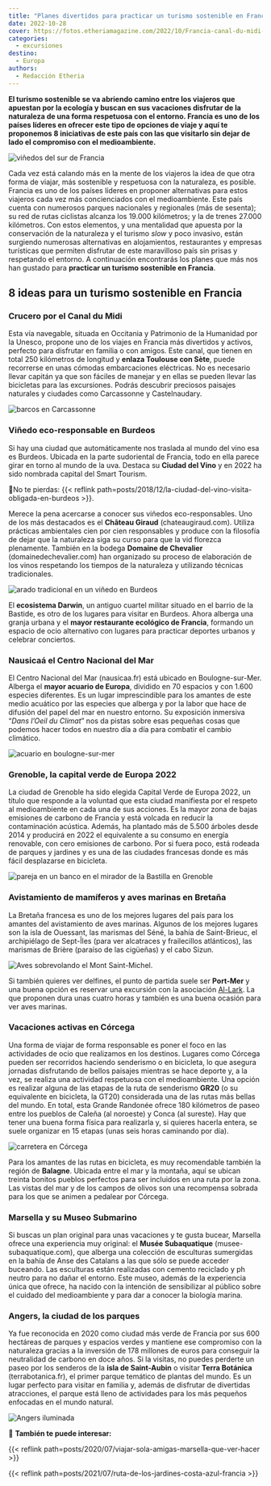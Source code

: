 ```yaml
---
title: "Planes divertidos para practicar un turismo sostenible en Francia"
date: 2022-10-28
cover: https://fotos.etheriamagazine.com/2022/10/Francia-canal-du-midi-carcassonne.jpg
categories: 
  - excursiones
destino: 
  - Europa
authors: 
  - Redacción Etheria
---
```


**El turismo sostenible se va abriendo camino entre los viajeros que apuestan por la 
ecología y buscan en sus vacaciones disfrutar de la naturaleza de una forma respetuosa 
con el entorno. Francia es uno de los países líderes en ofrecer este tipo de opciones de 
viaje y aquí te proponemos 8 iniciativas de este país con las que visitarlo sin dejar de 
lado el compromiso con el medioambiente.** 

![viñedos del sur de Francia](https://fotos.etheriamagazine.com/2022/10/francia-canal-du-midi.jpg "Barco en el Canal du Midi, en Francia.")

Cada vez está calando más en la mente de los viajeros la idea de que otra forma de 
viajar, más sostenible y respetuosa con la naturaleza, es posible. Francia es uno de los 
países líderes en proponer alternativas para estos viajeros cada vez más concienciados 
con el medioambiente. Este país cuenta con numerosos parques nacionales y regionales 
(más de sesenta); su red de rutas ciclistas alcanza los 19.000 kilómetros; y la de 
trenes 27.000 kilómetros. Con estos elementos, y una mentalidad que apuesta por la 
conservación de la naturaleza y el turismo _slow_ y poco invasivo, están surgiendo 
numerosas alternativas en alojamientos, restaurantes y empresas turísticas que permiten 
disfrutar de este maravilloso país sin prisas y respetando el entorno. A continuación 
encontrarás los planes que más nos han gustado para **practicar un turismo sostenible en 
Francia**. 

## 8 ideas para un turismo sostenible en Francia

### Crucero por el Canal du Midi

Esta vía navegable, situada en Occitania y Patrimonio de la Humanidad por la Unesco, 
propone uno de los viajes en Francia más divertidos y activos, perfecto para disfrutar 
en familia o con amigos. Este canal, que tienen en total 250 kilómetros de longitud y 
**enlaza Toulouse con Sète**, puede recorrerse en unas cómodas embarcaciones eléctricas. 
No es necesario llevar capitán ya que son fáciles de manejar y en ellas se pueden llevar 
las bicicletas para las excursiones. Podrás descubrir preciosos paisajes naturales y 
ciudades como Carcassonne y Castelnaudary. 

![barcos en Carcassonne](https://fotos.etheriamagazine.com/2022/10/Francia-canal-du-midi-carcassonne.jpg "Barcos en el Canal du Midi en Carcassonne.")

### Viñedo eco-responsable en Burdeos

Si hay una ciudad que automáticamente nos traslada al mundo del vino esa es Burdeos. 
Ubicada en la parte sudoriental de Francia, todo en ella parece girar en torno al mundo 
de la uva. Destaca su **Ciudad del Vino** y en 2022 ha sido nombrada capital del Smart 
Tourism. 

📌No te pierdas: {{< reflink 
path=posts/2018/12/la-ciudad-del-vino-visita-obligada-en-burdeos >}}. 

Merece la pena acercarse a conocer sus viñedos eco-responsables. Uno de los más 
destacados es el **Château Giraud** (chateaugiraud.com). Utiliza prácticas ambientales 
cien por cien responsables y produce con la filosofía de dejar que la naturaleza siga su 
curso para que la vid florezca plenamente. También en la bodega **Domaine de Chevalier** 
(domainedechevalier.com) han organizado su proceso de elaboración de los vinos 
respetando los tiempos de la naturaleza y utilizando técnicas tradicionales. 

![arado tradicional en un viñedo en Burdeos](https://fotos.etheriamagazine.com/2022/10/burdeos-Domaine-de-Chevalier.jpg "Bodega Domaine de Chevalier. © ©Vincent Bengold")

El **ecosistema Darwin**, un antiguo cuartel militar situado en el barrio de la Bastide, 
es otro de los lugares para visitar en Burdeos. Ahora alberga una granja urbana y el 
**mayor restaurante ecológico de Francia**, formando un espacio de ocio alternativo con 
lugares para practicar deportes urbanos y celebrar conciertos. 

### Nausicaá el Centro Nacional del Mar

El Centro Nacional del Mar (nausicaa.fr) está ubicado en Boulogne-sur-Mer. Alberga el 
**mayor acuario de Europa**, dividido en 70 espacios y con 1.600 especies diferentes. Es 
un lugar imprescindible para los amantes de este medio acuático por las especies que 
alberga y por la labor que hace de difusión del papel del mar en nuestro entorno. Su 
exposición inmersiva “_Dans l’Oeil du Climat_” nos da pistas sobre esas pequeñas cosas 
que podemos hacer todos en nuestro día a día para combatir el cambio climático. 

![acuario en boulogne-sur-mer](https://fotos.etheriamagazine.com/2022/10/Boulogne-sur-Mer-Nausicaa.jpg "Nausicaá, en Boulogne-sur-Mer.")

### Grenoble, la capital verde de Europa 2022

La ciudad de Grenoble ha sido elegida Capital Verde de Europa 2022, un título que 
responde a la voluntad que esta ciudad manifiesta por el respeto al medioambiente en 
cada una de sus acciones. Es la mayor zona de bajas emisiones de carbono de Francia y 
está volcada en reducir la contaminación acústica. Además, ha plantado más de 5.500 
árboles desde 2014 y producirá en 2022 el equivalente a su consumo en energía renovable, 
con cero emisiones de carbono. Por si fuera poco, está rodeada de parques y jardines y 
es una de las ciudades francesas donde es más fácil desplazarse en bicicleta. 

![pareja en un banco en el mirador de la Bastilla en Grenoble](https://fotos.etheriamagazine.com/2022/10/Francia-grenoble-vistas.jpg "Vistas de Grenoble desde la Bastilla. © Alain-Doucé")

### Avistamiento de mamíferos y aves marinas en Bretaña

La Bretaña francesa es uno de los mejores lugares del país para los amantes del 
avistamiento de aves marinas. Algunos de los mejores lugares son la isla de Ouessant, 
las marismas del Séné, la bahía de Saint-Brieuc, el archipiélago de Sept-Îles (para ver 
alcatraces y frailecillos atlánticos), las marismas de Brière (paraíso de las cigüeñas) 
y el cabo Sizun. 

![Aves sobrevolando el Mont Saint-Michel.](https://fotos.etheriamagazine.com/2022/10/bretana-patos.jpg "Aves sobrevolando el Mont Saint-Michel. © Christian Moulle.")

Si también quieres ver delfines, el punto de partida suele ser **Port-Mer** y una buena 
opción es reservar una excursión con la asociación 
[Al-Lark](https://www.vacaciones-bretana.com/prepara-tu-estancia/vive-una-experiencia-bretona/ven-a-observar-los-grandes-delfines/). 
La que proponen dura unas cuatro horas y también es una buena ocasión para ver aves 
marinas. 

### Vacaciones activas en Córcega

Una forma de viajar de forma responsable es poner el foco en las actividades de ocio que 
realizamos en los destinos. Lugares como Córcega pueden ser recorridos haciendo 
senderismo o en bicicleta, lo que asegura jornadas disfrutando de bellos paisajes 
mientras se hace deporte y, a la vez, se realiza una actividad respetuosa con el 
medioambiente. Una opción es realizar alguna de las etapas de la ruta de senderismo 
**GR20** (o su equivalente en bicicleta, la GT20) considerada una de las rutas más 
bellas del mundo. En total, esta Grande Randonée ofrece 180 kilómetros de paseo entre 
los pueblos de Caleña (al noroeste) y Conca (al sureste). Hay que tener una buena forma 
física para realizarla y, si quieres hacerla entera, se suele organizar en 15 etapas 
(unas seis horas caminando por día). 

![carretera en Córcega](https://fotos.etheriamagazine.com/2022/10/francia-corcega-bicicleta.jpg "Córcega en bicicleta. © Bernd Dittrich.")

Para los amantes de las rutas en bicicleta, es muy recomendable también la región de 
**Balagne**. Ubicada entre el mar y la montaña, aquí se ubican treinta bonitos pueblos 
perfectos para ser incluidos en una ruta por la zona. Las vistas del mar y de los campos 
de olivos son una recompensa sobrada para los que se animen a pedalear por Córcega. 

### Marsella y su Museo Submarino

Si buscas un plan original para unas vacaciones y te gusta bucear, Marsella ofrece una 
experiencia muy original: el **Musée Subaquatique** (musee-subaquatique.com), que 
alberga una colección de esculturas sumergidas en la bahía de Anse des Catalans a las 
que sólo se puede acceder buceando. Las esculturas están realizadas con cemento 
reciclado y ph neutro para no dañar el entorno. Este museo, además de la experiencia 
única que ofrece, ha nacido con la intención de sensibilizar al público sobre el cuidado 
del medioambiente y para dar a conocer la biología marina. 

### Angers, la ciudad de los parques

Ya fue reconocida en 2020 como ciudad más verde de Francia por sus 600 hectáreas de 
parques y espacios verdes y mantiene ese compromiso con la naturaleza gracias a la 
inversión de 178 millones de euros para conseguir la neutralidad de carbono en doce 
años. Si la visitas, no puedes perderte un paseo por los senderos de la **isla de 
Saint-Aubin** o visitar **Terra Botánica** (terrabotanica.fr), el primer parque temático 
de plantas del mundo. Es un lugar perfecto para visitar en familia y, además de 
disfrutar de divertidas atracciones, el parque está lleno de actividades para los más 
pequeños enfocadas en el mundo natural. 

![Angers iluminada](https://fotos.etheriamagazine.com/2022/10/francia-angers.jpg "Vista del puente de Verdun en Angers por la noche.")

📍 **También te puede interesar:** 

{{< reflink path=posts/2020/07/viajar-sola-amigas-marsella-que-ver-hacer >}} 

{{< reflink path=posts/2021/07/ruta-de-los-jardines-costa-azul-francia >}}
